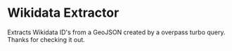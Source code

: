 # Wikidata Extractor
Extracts Wikidata ID's from a GeoJSON created by a overpass turbo query. Thanks for checking it out.